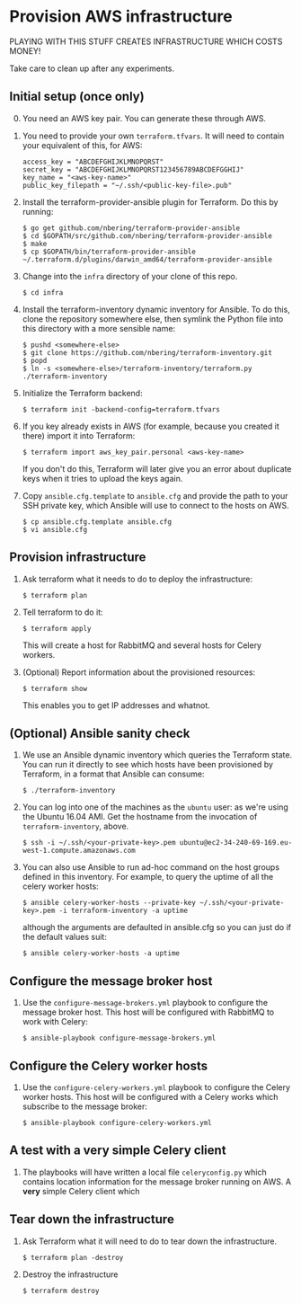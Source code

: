 # Provision AWS infrastructure

PLAYING WITH THIS STUFF CREATES INFRASTRUCTURE WHICH COSTS MONEY!

Take care to clean up after any experiments.

## Initial setup (once only)

0. You need an AWS key pair. You can generate these through AWS.

1. You need to provide your own `terraform.tfvars`. It will need to contain
   your equivalent of this, for AWS:

       access_key = "ABCDEFGHIJKLMNOPQRST"
       secret_key = "ABCDEFGHIJKLMNOPQRST123456789ABCDEFGGHIJ"
       key_name = "<aws-key-name>"
       public_key_filepath = "~/.ssh/<public-key-file>.pub"

2. Install the terraform-provider-ansible plugin for Terraform. Do this by
   running:

       $ go get github.com/nbering/terraform-provider-ansible
       $ cd $GOPATH/src/github.com/nbering/terraform-provider-ansible
       $ make
       $ cp $GOPATH/bin/terraform-provider-ansible ~/.terraform.d/plugins/darwin_amd64/terraform-provider-ansible

3. Change into the `infra` directory of your clone of this repo.

       $ cd infra

4. Install the terraform-inventory dynamic inventory for Ansible. To do this,
   clone the repository somewhere else, then symlink the Python file into this
   directory with a more sensible name:

       $ pushd <somewhere-else>
       $ git clone https://github.com/nbering/terraform-inventory.git
       $ popd
       $ ln -s <somewhere-else>/terraform-inventory/terraform.py ./terraform-inventory

5. Initialize the Terraform backend:

       $ terraform init -backend-config=terraform.tfvars

6. If you key already exists in AWS (for example, because you created it there)
   import it into Terraform:

       $ terraform import aws_key_pair.personal <aws-key-name>

   If you don't do this, Terraform will later give you an error about
   duplicate keys when it tries to upload the keys again.

6. Copy `ansible.cfg.template` to `ansible.cfg` and provide the path to your
   SSH private key, which Ansible will use to connect to the hosts on AWS.

       $ cp ansible.cfg.template ansible.cfg
       $ vi ansible.cfg


## Provision infrastructure

1. Ask terraform what it needs to do to deploy the infrastructure:

       $ terraform plan

2. Tell terraform to do it:

       $ terraform apply

   This will create a host for RabbitMQ and several hosts for Celery workers.

3. (Optional) Report information about the provisioned resources:

       $ terraform show

   This enables you to get IP addresses and whatnot.

## (Optional) Ansible sanity check

1. We use an Ansible dynamic inventory which queries the Terraform state. You
   can run it directly to see which hosts have been provisioned by Terraform,
   in a format that Ansible can consume:

       $ ./terraform-inventory

2. You can log into one of the machines as the `ubuntu` user:
   as we're using the Ubuntu 16.04 AMI. Get the hostname from the invocation of
   `terraform-inventory`, above.

       $ ssh -i ~/.ssh/<your-private-key>.pem ubuntu@ec2-34-240-69-169.eu-west-1.compute.amazonaws.com

3. You can also use Ansible to run ad-hoc command on the host groups defined in
   this inventory. For example, to query the uptime of all the celery worker
   hosts:

       $ ansible celery-worker-hosts --private-key ~/.ssh/<your-private-key>.pem -i terraform-inventory -a uptime

   although the arguments are defaulted in ansible.cfg so you can just do if the
   default values suit:

       $ ansible celery-worker-hosts -a uptime


## Configure the message broker host

1. Use the `configure-message-brokers.yml` playbook to configure the message
   broker host. This host will be configured with RabbitMQ to work with Celery:

       $ ansible-playbook configure-message-brokers.yml


## Configure the Celery worker hosts

1. Use the `configure-celery-workers.yml` playbook to configure the Celery
   worker hosts. This host will be configured with a Celery works which
   subscribe to the message broker:

       $ ansible-playbook configure-celery-workers.yml

## A test with a very simple Celery client

1. The playbooks will have written a local file `celeryconfig.py` which contains
   location information for the message broker running on AWS. A **very** simple
   Celery client which 


## Tear down the infrastructure

1. Ask Terraform what it will need to do to tear down the infrastructure.

       $ terraform plan -destroy

2. Destroy the infrastructure

       $ terraform destroy
